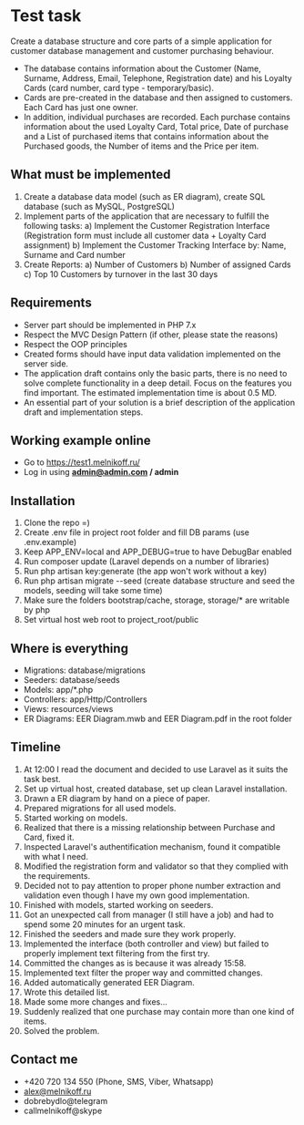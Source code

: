 # Test task

Create a database structure and core parts of a simple application for customer database management and customer purchasing behaviour.

* The database contains information about the Customer (Name, Surname, Address, Email, Telephone, Registration date) and his Loyalty Cards (card number, card type - temporary/basic).
* Cards are pre-created in the database and then assigned to customers. Each Card has just one owner.
* In addition, individual purchases are recorded. Each purchase contains information about the used Loyalty Card, Total price, Date of purchase and a List of purchased items that contains information about the Purchased goods, the Number of items and the Price per item.

## What must be implemented

1. Create a database data model (such as ER diagram), create SQL database (such as MySQL, PostgreSQL)
2. Implement parts of the application that are necessary to fulfill the following tasks:
	a) Implement the Customer Registration Interface (Registration form must include all customer data + Loyalty Card assignment)
	b) Implement the Customer Tracking Interface by: Name, Surname and Card number
3. Create Reports:
	a) Number of Customers
	b) Number of assigned Cards
	c) Top 10 Customers by turnover in the last 30 days

## Requirements

* Server part should be implemented in PHP 7.x
* Respect the MVC Design Pattern (if other, please state the reasons)
* Respect the OOP principles
* Created forms should have input data validation implemented on the server side.
* The application draft contains only the basic parts, there is no need to solve complete functionality in a deep detail. Focus on the features you find important. The estimated implementation time is about 0.5 MD.
* An essential part of your solution is a brief description of the application draft and implementation steps.

## Working example online

* Go to https://test1.melnikoff.ru/
* Log in using **admin@admin.com / admin**

## Installation

1. Clone the repo =)
2. Create .env file in project root folder and fill DB params (use .env.example)
3. Keep APP_ENV=local and APP_DEBUG=true to have DebugBar enabled
4. Run composer update (Laravel depends on a number of libraries)
5. Run php artisan key:generate (the app won't work without a key)
6. Run php artisan migrate --seed (create database structure and seed the models, seeding will take some time)
7. Make sure the folders bootstrap/cache, storage, storage/* are writable by php
8. Set virtual host web root to project_root/public

## Where is everything

* Migrations: database/migrations
* Seeders: database/seeds
* Models: app/*.php
* Controllers: app/Http/Controllers
* Views: resources/views
* ER Diagrams: EER Diagram.mwb and EER Diagram.pdf in the root folder

## Timeline

1. At 12:00 I read the document and decided to use Laravel as it suits the task best.
2. Set up virtual host, created database, set up clean Laravel installation.
3. Drawn a ER diagram by hand on a piece of paper.
4. Prepared migrations for all used models.
5. Started working on models.
6. Realized that there is a missing relationship between Purchase and Card, fixed it.
7. Inspected Laravel's authentification mechanism, found it compatible with what I need.
8. Modified the registration form and validator so that they complied with the requirements.
9. Decided not to pay attention to proper phone number extraction and validation even though I have my own good implementation.
10. Finished with models, started working on seeders.
11. Got an unexpected call from manager (I still have a job) and had to spend some 20 minutes for an urgent task.
12. Finished the seeders and made sure they work properly.
13. Implemented the interface (both controller and view) but failed to properly implement text filtering from the first try.
14. Committed the changes as is because it was already 15:58.
15. Implemented text filter the proper way and committed changes.
16. Added automatically generated EER Diagram.
17. Wrote this detailed list.
18. Made some more changes and fixes...
19. Suddenly realized that one purchase may contain more than one kind of items.
20. Solved the problem.

## Contact me

* +420 720 134 550 (Phone, SMS, Viber, Whatsapp)
* alex@melnikoff.ru
* dobrebydlo@telegram
* callmelnikoff@skype
